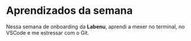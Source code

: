 # Aprendizados da semana

Nessa semana de onboarding da **Labenu**, aprendi a mexer no terminal, no VSCode e me estressar com o Git.